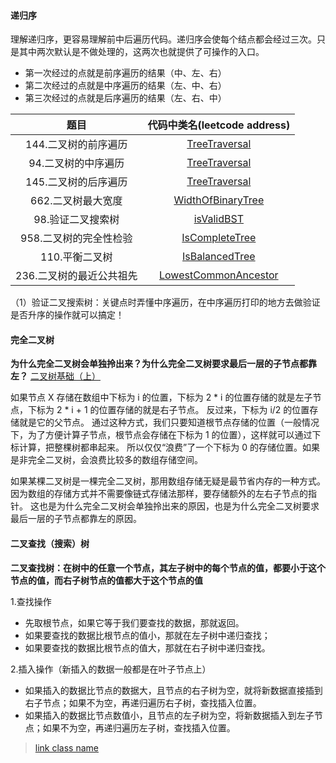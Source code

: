 #### 递归序
理解递归序，更容易理解前中后遍历代码。递归序会使每个结点都会经过三次。只是其中两次默认是不做处理的，这两次也就提供了可操作的入口。
- 第一次经过的点就是前序遍历的结果（中、左、右）
- 第二次经过的点就是中序遍历的结果（左、中、右）
- 第三次经过的点就是后序遍历的结果（左、右、中）

|           题目            |               代码中类名(leetcode address)               | 
| :-----------------------: | :----------------------------------------------------------: | 
| 144.二叉树的前序遍历  |  [TreeTraversal](https://leetcode-cn.com/problems/binary-tree-preorder-traversal/)  |
| 94.二叉树的中序遍历  |  [TreeTraversal](https://leetcode-cn.com/problems/binary-tree-inorder-traversal/)  |
| 145.二叉树的后序遍历  |  [TreeTraversal](https://leetcode-cn.com/problems/binary-tree-postorder-traversal/)  |
| 662.二叉树最大宽度  |  [WidthOfBinaryTree](https://leetcode-cn.com/problems/maximum-width-of-binary-tree/)  |
| 98.验证二叉搜索树  |  [isValidBST](https://leetcode-cn.com/problems/validate-binary-search-tree/)  |
| 958.二叉树的完全性检验  |  [IsCompleteTree](https://leetcode-cn.com/problems/check-completeness-of-a-binary-tree/)  |
| 110.平衡二叉树  |  [IsBalancedTree](https://leetcode-cn.com/problems/balanced-binary-tree/)  |
| 236.二叉树的最近公共祖先  |  [LowestCommonAncestor](https://leetcode-cn.com/problems/lowest-common-ancestor-of-a-binary-tree/)  |

（1）验证二叉搜索树：关键点时弄懂中序遍历，在中序遍历打印的地方去做验证是否升序的操作就可以搞定！ 

#### 完全二叉树

**为什么完全二叉树会单独拎出来？为什么完全二叉树要求最后一层的子节点都靠左？** [二叉树基础（上）](https://time.geekbang.org/column/article/67856)

如果节点 X 存储在数组中下标为 i 的位置，下标为 2 * i 的位置存储的就是左子节点，下标为 2 * i + 1 的位置存储的就是右子节点。
反过来，下标为 i/2 的位置存储就是它的父节点。
通过这种方式，我们只要知道根节点存储的位置（一般情况下，为了方便计算子节点，根节点会存储在下标为 1 的位置），这样就可以通过下标计算，把整棵树都串起来。
所以仅仅“浪费”了一个下标为 0 的存储位置。如果是非完全二叉树，会浪费比较多的数组存储空间。

如果某棵二叉树是一棵完全二叉树，那用数组存储无疑是最节省内存的一种方式。因为数组的存储方式并不需要像链式存储法那样，要存储额外的左右子节点的指针。
这也是为什么完全二叉树会单独拎出来的原因，也是为什么完全二叉树要求最后一层的子节点都靠左的原因。

#### 二叉查找（搜索）树

**二叉查找树：在树中的任意一个节点，其左子树中的每个节点的值，都要小于这个节点的值，而右子树节点的值都大于这个节点的值**

1.查找操作
- 先取根节点，如果它等于我们要查找的数据，那就返回。
- 如果要查找的数据比根节点的值小，那就在左子树中递归查找；
- 如果要查找的数据比根节点的值大，那就在右子树中递归查找。

2.插入操作（新插入的数据一般都是在叶子节点上）
- 如果插入的数据比节点的数据大，且节点的右子树为空，就将新数据直接插到右子节点；如果不为空，再递归遍历右子树，查找插入位置。
- 如果插入的数据比节点数值小，且节点的左子树为空，将新数据插入到左子节点；如果不为空，再递归遍历左子树，查找插入位置。

> [link class name](BinarySearchTree)